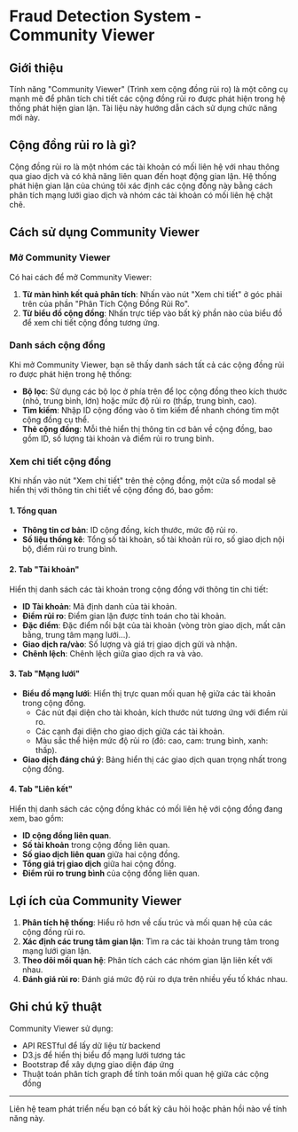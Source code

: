 # Fraud Detection System - Community Viewer

## Giới thiệu

Tính năng "Community Viewer" (Trình xem cộng đồng rủi ro) là một công cụ mạnh mẽ để phân tích chi tiết các cộng đồng rủi ro được phát hiện trong hệ thống phát hiện gian lận. Tài liệu này hướng dẫn cách sử dụng chức năng mới này.

## Cộng đồng rủi ro là gì?

Cộng đồng rủi ro là một nhóm các tài khoản có mối liên hệ với nhau thông qua giao dịch và có khả năng liên quan đến hoạt động gian lận. Hệ thống phát hiện gian lận của chúng tôi xác định các cộng đồng này bằng cách phân tích mạng lưới giao dịch và nhóm các tài khoản có mối liên hệ chặt chẽ.

## Cách sử dụng Community Viewer

### Mở Community Viewer

Có hai cách để mở Community Viewer:

1. **Từ màn hình kết quả phân tích**: Nhấn vào nút "Xem chi tiết" ở góc phải trên của phần "Phân Tích Cộng Đồng Rủi Ro".
2. **Từ biểu đồ cộng đồng**: Nhấn trực tiếp vào bất kỳ phần nào của biểu đồ để xem chi tiết cộng đồng tương ứng.

### Danh sách cộng đồng

Khi mở Community Viewer, bạn sẽ thấy danh sách tất cả các cộng đồng rủi ro được phát hiện trong hệ thống:

- **Bộ lọc**: Sử dụng các bộ lọc ở phía trên để lọc cộng đồng theo kích thước (nhỏ, trung bình, lớn) hoặc mức độ rủi ro (thấp, trung bình, cao).
- **Tìm kiếm**: Nhập ID cộng đồng vào ô tìm kiếm để nhanh chóng tìm một cộng đồng cụ thể.
- **Thẻ cộng đồng**: Mỗi thẻ hiển thị thông tin cơ bản về cộng đồng, bao gồm ID, số lượng tài khoản và điểm rủi ro trung bình.

### Xem chi tiết cộng đồng

Khi nhấn vào nút "Xem chi tiết" trên thẻ cộng đồng, một cửa sổ modal sẽ hiển thị với thông tin chi tiết về cộng đồng đó, bao gồm:

#### 1. Tổng quan

- **Thông tin cơ bản**: ID cộng đồng, kích thước, mức độ rủi ro.
- **Số liệu thống kê**: Tổng số tài khoản, số tài khoản rủi ro, số giao dịch nội bộ, điểm rủi ro trung bình.

#### 2. Tab "Tài khoản"

Hiển thị danh sách các tài khoản trong cộng đồng với thông tin chi tiết:

- **ID Tài khoản**: Mã định danh của tài khoản.
- **Điểm rủi ro**: Điểm gian lận được tính toán cho tài khoản.
- **Đặc điểm**: Đặc điểm nổi bật của tài khoản (vòng tròn giao dịch, mất cân bằng, trung tâm mạng lưới...).
- **Giao dịch ra/vào**: Số lượng và giá trị giao dịch gửi và nhận.
- **Chênh lệch**: Chênh lệch giữa giao dịch ra và vào.

#### 3. Tab "Mạng lưới"

- **Biểu đồ mạng lưới**: Hiển thị trực quan mối quan hệ giữa các tài khoản trong cộng đồng.
  - Các nút đại diện cho tài khoản, kích thước nút tương ứng với điểm rủi ro.
  - Các cạnh đại diện cho giao dịch giữa các tài khoản.
  - Màu sắc thể hiện mức độ rủi ro (đỏ: cao, cam: trung bình, xanh: thấp).
- **Giao dịch đáng chú ý**: Bảng hiển thị các giao dịch quan trọng nhất trong cộng đồng.

#### 4. Tab "Liên kết"

Hiển thị danh sách các cộng đồng khác có mối liên hệ với cộng đồng đang xem, bao gồm:

- **ID cộng đồng liên quan**.
- **Số tài khoản** trong cộng đồng liên quan.
- **Số giao dịch liên quan** giữa hai cộng đồng.
- **Tổng giá trị giao dịch** giữa hai cộng đồng.
- **Điểm rủi ro trung bình** của cộng đồng liên quan.

## Lợi ích của Community Viewer

1. **Phân tích hệ thống**: Hiểu rõ hơn về cấu trúc và mối quan hệ của các cộng đồng rủi ro.
2. **Xác định các trung tâm gian lận**: Tìm ra các tài khoản trung tâm trong mạng lưới gian lận.
3. **Theo dõi mối quan hệ**: Phân tích cách các nhóm gian lận liên kết với nhau.
4. **Đánh giá rủi ro**: Đánh giá mức độ rủi ro dựa trên nhiều yếu tố khác nhau.

## Ghi chú kỹ thuật

Community Viewer sử dụng:
- API RESTful để lấy dữ liệu từ backend
- D3.js để hiển thị biểu đồ mạng lưới tương tác
- Bootstrap để xây dựng giao diện đáp ứng
- Thuật toán phân tích graph để tính toán mối quan hệ giữa các cộng đồng

---

Liên hệ team phát triển nếu bạn có bất kỳ câu hỏi hoặc phản hồi nào về tính năng này.
